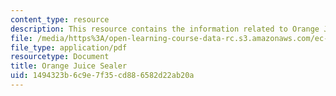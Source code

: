 ```yaml
---
content_type: resource
description: This resource contains the information related to Orange Juice Sealer.
file: /media/https%3A/open-learning-course-data-rc.s3.amazonaws.com/ec-711-d-lab-energy-spring-2011/1494323b6c9e7f35cd886582d22ab20a_MITEC_711S11_proj_rptseal.pdf
file_type: application/pdf
resourcetype: Document
title: Orange Juice Sealer
uid: 1494323b-6c9e-7f35-cd88-6582d22ab20a
---
```

